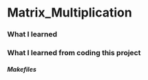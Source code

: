 # Matrix_Multiplication

### What I learned

### What I learned from coding this project

##### Makefiles